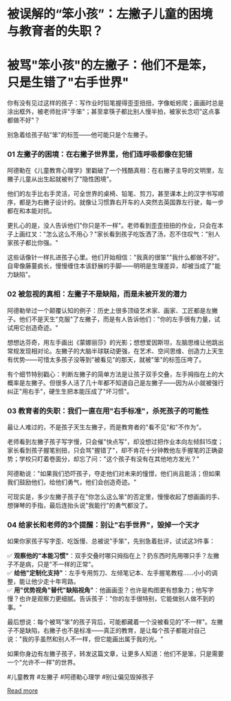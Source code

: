 # 被误解的“笨小孩”：左撇子儿童的困境与教育者的失职？

# 被骂"笨小孩"的左撇子：他们不是笨，只是生错了"右手世界"


你有没有见过这样的孩子：写作业时铅笔握得歪歪扭扭，字像蚯蚓爬；画画时总是涂出框外，被老师批评"手笨"；甚至拿筷子都比别人慢半拍，被家长念叨"这点事都做不好"？  

别急着给孩子贴"笨"的标签——他可能只是个左撇子。  


### 01 左撇子的困境：在右撇子世界里，他们连呼吸都像在犯错  

阿德勒在《儿童教育心理学》里戳破了一个残酷真相：在右撇子主导的文明里，左撇子儿童从出生起就被判了"隐性困境"。  

他们的左手比右手灵活，可全世界的桌椅、铅笔、剪刀，甚至课本上的汉字书写顺序，都是为右撇子设计的。就像让习惯靠右开车的人突然去英国靠左行驶，每一步都在和本能对抗。  

更扎心的是，没人告诉他们"你只是不一样"。老师看到歪歪扭扭的作业，只会在本子上画红叉："怎么这么不用心？"家长看到孩子吃饭洒了汤，忍不住叹气："别人家孩子都比你强。"  

这些话像针一样扎进孩子心里。他们开始相信："我真的很笨""我什么都做不好"。自卑像藤蔓疯长，慢慢缠住本该舒展的手脚——明明是生理差异，却被当成了"能力缺陷"。  


### 02 被忽视的真相：左撇子不是缺陷，而是未被开发的潜力  

阿德勒举过一个颠覆认知的例子：历史上很多顶级艺术家、画家、工匠都是左撇子。他们不是天生"克服"了左撇子，而是有人告诉他们："你的左手很有力量，试试用它创造奇迹。"  

想想达芬奇，用左手画出《蒙娜丽莎》的光影；想想爱因斯坦，左脑思维让他跳出常规发现相对论。左撇子的大脑半球联动更强，在艺术、空间思维、创造力上天生有优势——可惜太多孩子没等到"被看见"的那天，就被"笨"的标签压垮了。  

有个细节特别戳心：判断左撇子的简单方法是让孩子双手交叠，左手拇指在上的大概率是左撇子。但很多人活了几十年都不知道自己是左撇子——因为从小就被强行纠正"用右手"，硬生生把本能压成了"坏习惯"。  


### 03 教育者的失职：我们一直在用"右手标准"，杀死孩子的可能性  

最让人难过的，不是孩子天生左撇子，而是教育者的"看不见"和"不作为"。  

老师看到左撇子孩子写字慢，只会催"快点写"，却没想过把作业本向左倾斜15度；家长看到孩子握笔别扭，只会骂"握错了"，却不肯花十分钟教他左手握笔的正确姿势；学校只盯着卷面分，却忘了问："这个孩子有没有在其他地方发光？"  

阿德勒说："如果我们恐吓孩子，夺走他们对未来的憧憬，他们尚且能活；但如果我们鼓励他们，给他们勇气，他们会创造奇迹。"  

可现实是，多少左撇子孩子在"你怎么这么笨"的否定里，慢慢收起了想画画的手、想弹琴的手指，最后连抬头说"我能行"的勇气都没了。  


### 04 给家长和老师的3个提醒：别让"右手世界"，毁掉一个天才  

如果你家孩子写字歪、吃饭慢、总被说"手笨"，先别急着批评，试试这3件事：  

✅ **观察他的"本能习惯"**：双手交叠时哪只拇指在上？扔东西时先用哪只手？左撇子不是病，只是"不一样的正常"。  
✅ **给他"定制化支持"**：左手专用剪刀、左倾笔记本、左手握笔教程……小小的调整，能让他少走十年弯路。  
✅ **用"优势视角"替代"缺陷视角"**：他画画歪？也许是构图更有想象力；他写字慢？也许是观察力更细腻。告诉孩子："你的左手很特别，它能做别人做不到的事。"  


最后想说：每个被骂"笨"的孩子背后，可能都藏着一个没被看见的"不一样"。左撇子不是缺陷，右撇子也不是标准——真正的教育，是让每个孩子都能对自己说："我的手虽然和别人不一样，但它能画出属于我的光。"  

如果你身边有左撇子孩子，转发这篇文章，让更多人知道：他们不是笨，只是需要一个"允许不一样"的世界。  

#儿童教育 #左撇子 #阿德勒心理学 #别让偏见毁掉孩子

[Read more](https://www.diancang.xyz/waiguomingzhu/17921/335654.html)
